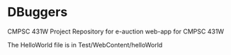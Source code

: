 # DBuggers
CMPSC 431W Project
Repository for e-auction web-app for CMPSC 431W

The HelloWorld file is in Test/WebContent/helloWorld
